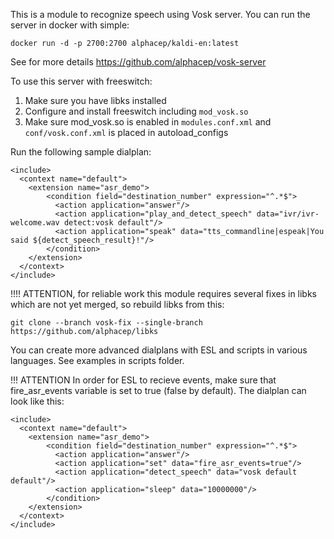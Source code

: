 This is a module to recognize speech using Vosk server. You can run the server in docker with simple:

```
docker run -d -p 2700:2700 alphacep/kaldi-en:latest
```

See for more details https://github.com/alphacep/vosk-server

To use this server with freeswitch:

  1. Make sure you have libks installed
  1. Configure and install freeswitch including `mod_vosk.so`
  1. Make sure mod_vosk.so is enabled in `modules.conf.xml` and `conf/vosk.conf.xml` is placed in autoload_configs

Run the following sample dialplan:

```
<include>
  <context name="default">
    <extension name="asr_demo">
        <condition field="destination_number" expression="^.*$">
          <action application="answer"/>
          <action application="play_and_detect_speech" data="ivr/ivr-welcome.wav detect:vosk default"/>
          <action application="speak" data="tts_commandline|espeak|You said ${detect_speech_result}!"/>
        </condition>
    </extension>
  </context>
</include>
```

!!!! ATTENTION, for reliable work this module requires several fixes in libks which are not yet merged, so rebuild libks from this:

```
git clone --branch vosk-fix --single-branch https://github.com/alphacep/libks
```

You can create more advanced dialplans with ESL and scripts in various languages. See examples in scripts folder.

!!! ATTENTION In order for ESL to recieve events, make sure that fire_asr_events variable is set to true (false by default).
The dialplan can look like this:

```
<include>
  <context name="default">
    <extension name="asr_demo">
        <condition field="destination_number" expression="^.*$">
          <action application="answer"/>
          <action application="set" data="fire_asr_events=true"/>
          <action application="detect_speech" data="vosk default default"/>
          <action application="sleep" data="10000000"/>
        </condition>
    </extension>
  </context>
</include>
```
